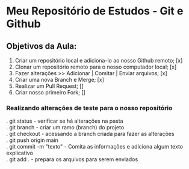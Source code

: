 # Meu Repositório de Estudos - Git e Github

## Objetivos da Aula:
1. Criar um repositório local e adiciona-lo ao nosso Github remoto; [x]
2. Clonar um repositório remoto para o nosso computador local; [x]
3. Fazer alterações >> Adicionar | Comitar | Enviar arquivos; [x]
4. Criar uma nova Branch e Merge; [x]
5. Realizar um Pull Request; []
6. Criar nosso primeiro Fork; []

### Realizando alterações de teste para o nosso repositório
. git status - verificar se há alterações na pasta <br>
. git branch <nome da branch> - criar um ramo (branch) do projeto <br>
. git checkout <nome da branch> - acessando a branch criada para fazer as alterações <br>
. git push origin main <br>
. git commit -m "texto" - Comita as informações e adiciona algum texto explicativo <br>
. git add . - prepara os arquivos para serem enviados